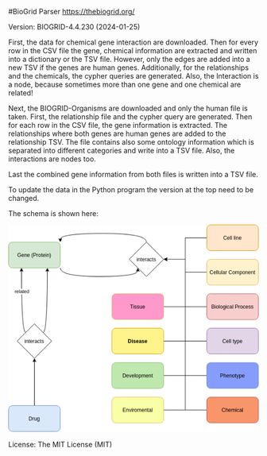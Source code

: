 #BioGrid Parser
https://thebiogrid.org/

Version: BIOGRID-4.4.230 (2024-01-25)

First, the data for chemical gene interaction are downloaded. Then for every row in the CSV file the gene, chemical information are extracted and written into a dictionary or the TSV file. However, only the edges are added into a new TSV if the genes are human genes. Additionally, for the relationships and the chemicals, the cypher queries are generated. Also, the Interaction is a node, because sometimes more than one gene and one chemical are related!

Next, the BIOGRID-Organisms are downloaded and only the human file is taken. First, the relationship file and the cypher query are generated. Then for each row in the CSV file, the gene information is extracted. The relationships where both genes are human genes are added to the relationship TSV. The file contains also some ontology information which is separated into different categories and write into a TSV file. Also, the interactions are nodes too.

Last the combined gene information from both files is written into a TSV file.

To update the data in the Python program the version at the top need to be changed.

The schema is shown here:

![er_diagram](bioGrid.png)

License: The MIT License (MIT)